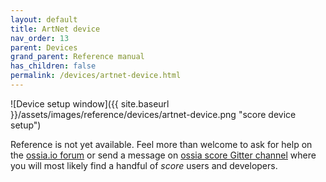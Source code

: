```yaml
---
layout: default
title: ArtNet device
nav_order: 13
parent: Devices
grand_parent: Reference manual
has_children: false
permalink: /devices/artnet-device.html
---
```


![Device setup window]({{ site.baseurl }}/assets/images/reference/devices/artnet-device.png "score device setup")

Reference is not yet available. Feel more than welcome to ask for help on the [ossia.io forum](https://forum.ossia.io) or send a message on [ossia score Gitter channel](https://gitter.im/ossia/score) where you will most likely find a handful of *score* users and developers.